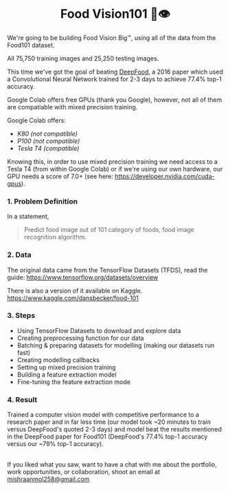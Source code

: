 <h1 align="center"> Food Vision101 🍔👁 </h1> 


We're going to be building Food Vision Big™, using all of the data from the Food101 dataset.

All 75,750 training images and 25,250 testing images.

This time we've got the goal of beating [DeepFood](https://www.researchgate.net/publication/304163308_DeepFood_Deep_Learning-Based_Food_Image_Recognition_for_Computer-Aided_Dietary_Assessment), a 2016 paper which used a Convolutional Neural Network trained for 2-3 days to achieve 77.4% top-1 accuracy.

Google Colab offers free GPUs (thank you Google), however, not all of them are compatiable with mixed precision training.

Google Colab offers:

 * <i>K80 (not compatible)</i>
 * <i>P100 (not compatible)</i>
 * <i>Tesla T4 (compatible)</i>

Knowing this, in order to use mixed precision training we need access to a Tesla T4 (from within Google Colab) or if we're using our own hardware, our GPU needs a score of 7.0+ (see here: https://developer.nvidia.com/cuda-gpus).

<H3>1. Problem Definition</H3>

In a statement,

> Predict food image out of 101 category of foods, food image recognition algorithm.

<H3>2. Data</H3>

The original data came from the TensorFlow Datasets (TFDS), read the guide: https://www.tensorflow.org/datasets/overview

There is also a version of it available on Kaggle. https://www.kaggle.com/dansbecker/food-101

<H3>3. Steps</H3>


 * Using TensorFlow Datasets to download and explore data
 * Creating preprocessing function for our data
 * Batching & preparing datasets for modelling (making our datasets run fast)
 * Creating modelling callbacks
 * Setting up mixed precision training
 * Building a feature extraction model
 * Fine-tuning the feature extraction mode

<h3>4. Result</h3>

Trained a computer vision model with competitive performance to a research paper and in far less time (our model took ~20 minutes to train versus DeepFood's quoted 2-3 days) and model beat the results mentioned in the DeepFood paper for Food101 (DeepFood's 77.4% top-1 accuracy versus our ~79% top-1 accuracy).

<Br>
If you liked what you saw, want to have a chat with me about the portfolio, work opportunities, or collaboration, shoot an email at <a href="mailto:mishraanmol258@gmail.com?subject=Hello%20Anmol" target="_top">
mishraanmol258@gmail.com</a> 

